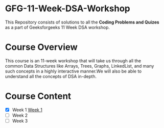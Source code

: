 # GFG-11-Week-DSA-Workshop

This Repository consists of solutions to all the **Coding Problems and Quizes** as a part of Geeksforgeeks 11 Week DSA workshop.

# Course Overview

This course is an 11-week workshop that will take us through all the common Data Structures like Arrays, Trees, Graphs, LinkedList, and 
many such concepts in a highly interactive manner.We will also be able to understand all the concepts of DSA in-depth.

# Course Content
- [x] Week 1 [Week 1](https://github.com/Harini-Pavithra/GFG-11-Week-DSA-Workshop/tree/main/Week%201)
- [ ] Week 2
- [ ] Week 3

